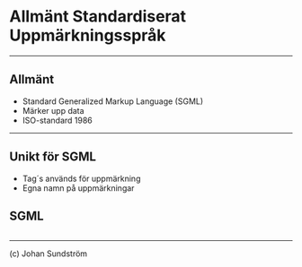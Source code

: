 # Allmänt Standardiserat Uppmärkningsspråk

---

## Allmänt

* Standard Generalized Markup Language (SGML)
* Märker upp data
* ISO-standard 1986

---

## Unikt för SGML

* Tag´s används för uppmärkning
* Egna namn på uppmärkningar

## SGML

<pre><code class="language-html" data-trim><script type="text/template">
<!doctype ...>
<justera_center>
  <stycke>
    En 
    <fet>fet</fet>
    katt gick förbi
  </stycke>
</justera_center>
</script></code></pre>

---

(c) Johan Sundström